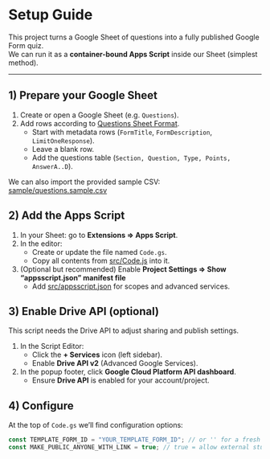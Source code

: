 # Setup Guide

This project turns a Google Sheet of questions into a fully published Google Form quiz.  
We can run it as a **container-bound Apps Script** inside our Sheet (simplest method).

---

## 1) Prepare your Google Sheet

1. Create or open a Google Sheet (e.g. `Questions`).
2. Add rows according to [Questions Sheet Format](../sample/Questions.sheet-format.md).
   - Start with metadata rows (`FormTitle`, `FormDescription`, `LimitOneResponse`).
   - Leave a blank row.
   - Add the questions table (`Section, Question, Type, Points, AnswerA..D`).

We can also import the provided sample CSV:  
[sample/questions.sample.csv](../sample/math_assignment1_questions.csv)

## 2) Add the Apps Script

1. In your Sheet: go to **Extensions => Apps Script**.
2. In the editor:
   - Create or update the file named `Code.gs`.
   - Copy all contents from [src/Code.js](../src/Code.js) into it.
3. (Optional but recommended) Enable **Project Settings => Show “appsscript.json” manifest file**
   - Add [src/appsscript.json](../src/appsscript.json) for scopes and advanced services.

## 3) Enable Drive API (optional)

This script needs the Drive API to adjust sharing and publish settings.

1. In the Script Editor:
   - Click the **+ Services** icon (left sidebar).
   - Enable **Drive API v2** (Advanced Google Services).
2. In the popup footer, click **Google Cloud Platform API dashboard**.
   - Ensure **Drive API** is enabled for your account/project.

## 4) Configure

At the top of `Code.gs` we’ll find configuration options:

```javascript
const TEMPLATE_FORM_ID = "YOUR_TEMPLATE_FORM_ID"; // or '' for a fresh blank Form
const MAKE_PUBLIC_ANYONE_WITH_LINK = true; // true = allow external students
```
